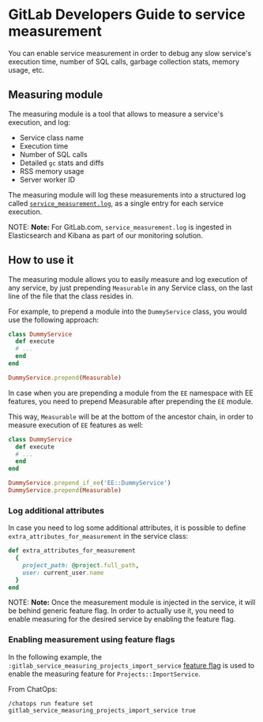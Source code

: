 # GitLab Developers Guide to service measurement

You can enable service measurement in order to debug any slow service's execution time, number of SQL calls, garbage collection stats, memory usage, etc.

## Measuring module

The measuring module is a tool that allows to measure a service's execution, and log:

- Service class name
- Execution time
- Number of SQL calls
- Detailed `gc` stats and diffs
- RSS memory usage
- Server worker ID

The measuring module will log these measurements into a structured log called [`service_measurement.log`](../administration/logs.md#service_measurementlog),
as a single entry for each service execution.

NOTE: **Note:**
For GitLab.com, `service_measurement.log` is ingested in Elasticsearch and Kibana as part of our monitoring solution.

## How to use it

The measuring module allows you to easily measure and log execution of any service,
by just prepending `Measurable` in any Service class, on the last line of the file that the class resides in.

For example, to prepend a module into the `DummyService` class, you would use the following approach:

```ruby
class DummyService
  def execute
  # ...
  end
end

DummyService.prepend(Measurable)
```

In case when you are prepending a module from the `EE` namespace with EE features, you need to prepend Measurable after prepending the `EE` module.

This way, `Measurable` will be at the bottom of the ancestor chain, in order to measure execution of `EE` features as well:

```ruby
class DummyService
  def execute
  # ...
  end
end

DummyService.prepend_if_ee('EE::DummyService')
DummyService.prepend(Measurable)
```

### Log additional attributes

In case you need to log some additional attributes, it is possible to define `extra_attributes_for_measurement` in the service class:

```ruby
def extra_attributes_for_measurement
  {
    project_path: @project.full_path,
    user: current_user.name
  }
end
```

NOTE: **Note:**
Once the measurement module is injected in the service, it will be behind generic feature flag.
In order to actually use it, you need to enable measuring for the desired service by enabling the feature flag.

### Enabling measurement using feature flags

In the following example, the `:gitlab_service_measuring_projects_import_service`
[feature flag](feature_flags/development.md#enabling-a-feature-flag-in-development) is used to enable the measuring feature
for `Projects::ImportService`.

From ChatOps:

```shell
/chatops run feature set gitlab_service_measuring_projects_import_service true
```
